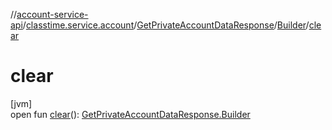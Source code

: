 //[account-service-api](../../../../index.md)/[classtime.service.account](../../index.md)/[GetPrivateAccountDataResponse](../index.md)/[Builder](index.md)/[clear](clear.md)

# clear

[jvm]\
open fun [clear](clear.md)(): [GetPrivateAccountDataResponse.Builder](index.md)
